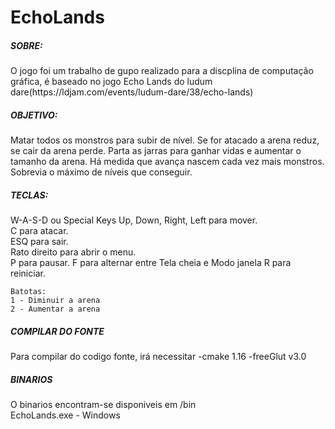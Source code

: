 <h1>EchoLands</h1>
<h5>SOBRE:</h5>
O jogo foi um trabalho de gupo realizado para a discplina de computação gráfica, é baseado no jogo Echo Lands do ludum dare(https://ldjam.com/events/ludum-dare/38/echo-lands)

<h5>OBJETIVO: </h5>
Matar todos os monstros para subir de nível. Se for atacado a arena reduz, se cair da arena perde. Parta as jarras para
ganhar vidas e aumentar o tamanho da arena. Há medida que avança nascem cada vez mais monstros. Sobrevia o máximo de
níveis que conseguir.

<h5>TECLAS:</h5>
W-A-S-D ou Special Keys Up, Down, Right, Left para mover.<br> C para atacar.<br> ESQ para sair.<br> Rato direito para abrir o menu.<br>
P para pausar. F para alternar entre Tela cheia e Modo janela R para reiniciar.

	Batotas:	
	1 - Diminuir a arena
	2 - Aumentar a arena

<h5>COMPILAR DO FONTE</h5>

Para compilar do codigo fonte, irá necessitar -cmake 1.16 -freeGlut v3.0 <br>

<h5>BINARIOS</h5>

O binarios encontram-se disponiveis em /bin <br>
EchoLands.exe - Windows <br>
